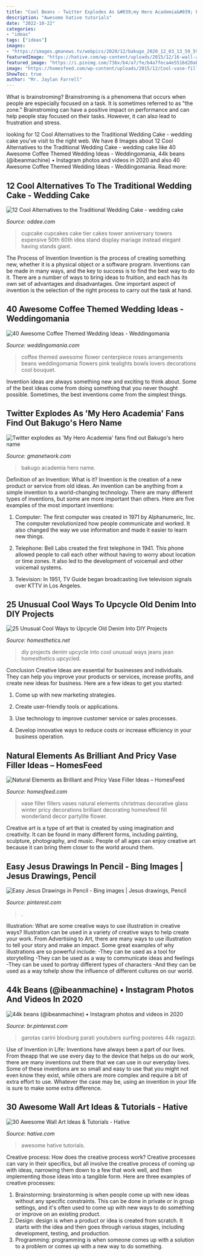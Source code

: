 ```yaml
---
title: "Cool Beans - Twitter Explodes As &#039;my Hero Academia&#039; Fans Find Out Bakugo&#039;s Hero Name"
description: "Awesome hative tutorials"
date: "2022-10-22"
categories:
- "ideas"
tags: ["ideas"]
images:
- "https://images.gmanews.tv/webpics/2020/12/bakugo_2020_12_03_13_59_59.jpg"
featuredImage: "https://hative.com/wp-content/uploads/2015/12/16-wall-art-ideas-tutorials.jpg"
featured_image: "https://i.pinimg.com/736x/b4/a7/fe/b4a7feca4e5516d20ab5133a54fa18b5.jpg"
image: "https://homesfeed.com/wp-content/uploads/2015/12/Cool-vase-filler-idea-for-Christmas.jpg"
ShowToc: true
author: "Mr. Jaylan Farrell"
---
```



What is brainstroming?
Brainstroming is a phenomena that occurs when people are especially focused on a task. It is sometimes referred to as "the zone." Brainstroming can have a positive impact on performance and can help people stay focused on their tasks. However, it can also lead to frustration and stress.

	

		
looking for 12 Cool Alternatives to the Traditional Wedding Cake - wedding cake you've visit to the right web. We have 8 Images about 12 Cool Alternatives to the Traditional Wedding Cake - wedding cake like 40 Awesome Coffee Themed Wedding Ideas - Weddingomania, 44k beans (@ibeanmachine) • Instagram photos and videos in 2020 and also 40 Awesome Coffee Themed Wedding Ideas - Weddingomania. Read more:
		
    
## 12 Cool Alternatives To The Traditional Wedding Cake - Wedding Cake

<img loading=lazy src="https://www.oddee.com/wp-content/uploads/_media/imgs/articles2/a98704_63.JPG" onerror="this.onerror=null;this.src='https://tse4.mm.bing.net/th?id=OIP.cDhHhCvekoSsRdb7dKZ1VwHaJ4&amp;pid=15.1';" alt="12 Cool Alternatives to the Traditional Wedding Cake - wedding cake">

_Source: oddee.com_

>cupcake cupcakes cake tier cakes tower anniversary towers expensive 50th 60th idea stand display mariage instead elegant having stands giant. 

	

The Process of Invention
Invention is the process of creating something new, whether it is a physical object or a software program. Inventions can be made in many ways, and the key to success is to find the best way to do it. There are a number of ways to bring ideas to fruition, and each has its own set of advantages and disadvantages. One important aspect of invention is the selection of the right process to carry out the task at hand.

    
## 40 Awesome Coffee Themed Wedding Ideas - Weddingomania

<img loading=lazy src="https://i.weddingomania.com/2016/03/22-awesome-coffee-themed-wedding-ideas-9.jpg" onerror="this.onerror=null;this.src='https://tse4.mm.bing.net/th?id=OIP.Z_iB9lGmEdldGZ1cFt3wxAHaLH&amp;pid=15.1';" alt="40 Awesome Coffee Themed Wedding Ideas - Weddingomania">

_Source: weddingomania.com_

>coffee themed awesome flower centerpiece roses arrangements beans weddingomania flowers pink tealights bowls lovers decorations cool bouquet. 

	

Invention ideas are always something new and exciting to think about. Some of the best ideas come from doing something that you never thought possible. Sometimes, the best inventions come from the simplest things.

    
## Twitter Explodes As &#039;My Hero Academia&#039; Fans Find Out Bakugo&#039;s Hero Name

<img loading=lazy src="https://images.gmanews.tv/webpics/2020/12/bakugo_2020_12_03_13_59_59.jpg" onerror="this.onerror=null;this.src='https://tse2.mm.bing.net/th?id=OIP.G0voMlsjPm7ssJDAynj5tgHaEK&amp;pid=15.1';" alt="Twitter explodes as &#039;My Hero Academia&#039; fans find out Bakugo&#039;s hero name">

_Source: gmanetwork.com_

>bakugo academia hero name. 

	

Definition of an Invention: What is it?
Invention is the creation of a new product or service from old ideas. An invention can be anything from a simple invention to a world-changing technology. There are many different types of inventions, but some are more important than others. Here are five examples of the most important inventions: 
1) Computer: The first computer was created in 1971 by Alphanumeric, Inc. The computer revolutionized how people communicate and worked. It also changed the way we use information and made it easier to learn new things.

2) Telephone: Bell Labs created the first telephone in 1941. This phone allowed people to call each other without having to worry about location or time zones. It also led to the development of voicemail and other voicemail systems.

3) Television: In 1951, TV Guide began broadcasting live television signals over KTTV in Los Angeles.

    
## 25 Unusual Cool Ways To Upcycle Old Denim Into DIY Projects

<img loading=lazy src="http://cdn.homesthetics.net/wp-content/uploads/2015/08/25-Unusual-Cool-Ways-to-Upcycle-Old-Denim-Into-DIY-Projects-homesthetics-decor-12.jpg" onerror="this.onerror=null;this.src='https://tse1.mm.bing.net/th?id=OIP.3ayM10Eu2vvxU1iADaEp0gHaJ4&amp;pid=15.1';" alt="25 Unusual Cool Ways to Upcycle Old Denim Into DIY Projects">

_Source: homesthetics.net_

>diy projects denim upcycle into cool unusual ways jeans jean homesthetics upcycled. 

	

Conclusion
Creative Ideas are essential for businesses and individuals. They can help you improve your products or services, increase profits, and create new ideas for business. Here are a few ideas to get you started:
1. Come up with new marketing strategies.

2. Create user-friendly tools or applications.

3. Use technology to improve customer service or sales processes.

4. Develop innovative ways to reduce costs or increase efficiency in your business operation.

    
## Natural Elements As Brilliant And Pricy Vase Filler Ideas – HomesFeed

<img loading=lazy src="https://homesfeed.com/wp-content/uploads/2015/12/Cool-vase-filler-idea-for-Christmas.jpg" onerror="this.onerror=null;this.src='https://tse1.mm.bing.net/th?id=OIP.DkU85qGxoR5mZ0XLYCjijgHaHX&amp;pid=15.1';" alt="Natural Elements as Brilliant and Pricy Vase Filler Ideas – HomesFeed">

_Source: homesfeed.com_

>vase filler fillers vases natural elements christmas decorative glass winter pricy decorations brilliant decorating homesfeed fill wonderland decor partylite flower. 

	

Creative art is a type of art that is created by using imagination and creativity. It can be found in many different forms, including painting, sculpture, photography, and music. People of all ages can enjoy creative art because it can bring them closer to the world around them.

    
## Easy Jesus Drawings In Pencil - Bing Images | Jesus Drawings, Pencil

<img loading=lazy src="https://i.pinimg.com/736x/b4/a7/fe/b4a7feca4e5516d20ab5133a54fa18b5.jpg" onerror="this.onerror=null;this.src='https://tse3.mm.bing.net/th?id=OIP.6SibS8ok2Mw6mSgUptEG7QAAAA&amp;pid=15.1';" alt="Easy Jesus Drawings in Pencil - Bing images | Jesus drawings, Pencil">

_Source: pinterest.com_

>. 

	

Illustration: What are some creative ways to use illustration in creative ways?
Illustration can be used in a variety of creative ways to help create your work. From Advertising to Art, there are many ways to use illustration to tell your story and make an impact. Some great examples of why illustrations are so powerful include: 
-They can be used as a tool for storytelling 
-They can be used as a way to communicate ideas and feelings 
-They can be used to portray different types of characters 
-And they can be used as a way tohelp show the influence of different cultures on our world.

    
## 44k Beans (@ibeanmachine) • Instagram Photos And Videos In 2020

<img loading=lazy src="https://i.pinimg.com/736x/80/86/b7/8086b7e0afc36c08eb6e84871c07a474.jpg" onerror="this.onerror=null;this.src='https://tse4.mm.bing.net/th?id=OIP.R23T1IT7O2kw3VovnKg5RAHaHb&amp;pid=15.1';" alt="44k beans (@ibeanmachine) • Instagram photos and videos in 2020">

_Source: br.pinterest.com_

>garotas carini bloxburg parati youtubers surfing posteres 44k ragazzi. 

	

Use of Invention in Life:
Inventions have always been a part of our lives. From theapp that we use every day to the device that helps us do our work, there are many inventions out there that we can use in our everyday lives. Some of these inventions are so small and easy to use that you might not even know they exist, while others are more complex and require a bit of extra effort to use. Whatever the case may be, using an invention in your life is sure to make some extra difference.

    
## 30 Awesome Wall Art Ideas &amp; Tutorials - Hative

<img loading=lazy src="https://hative.com/wp-content/uploads/2015/12/16-wall-art-ideas-tutorials.jpg" onerror="this.onerror=null;this.src='https://tse1.mm.bing.net/th?id=OIP.Uv6cMvOE8-wlopskfBfpawHaJh&amp;pid=15.1';" alt="30 Awesome Wall Art Ideas &amp; Tutorials - Hative">

_Source: hative.com_

>awesome hative tutorials. 

	

Creative process: How does the creative process work?
Creative processes can vary in their specifics, but all involve the creative process of coming up with ideas, narrowing them down to a few that work well, and then implementing those ideas into a tangible form. Here are three examples of creative processes: 
1. Brainstorming: brainstorming is when people come up with new ideas without any specific constraints. This can be done in private or in group settings, and it's often used to come up with new ways to do something or improve on an existing product. 
2. Design: design is when a product or idea is created from scratch. It starts with the idea and then goes through various stages, including development, testing, and production. 
3. Programming: programming is when someone comes up with a solution to a problem or comes up with a new way to do something.

